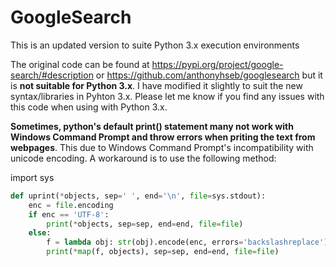 # GoogleSearch
This is an updated version to suite Python 3.x execution environments

The original code can be found at https://pypi.org/project/google-search/#description or https://github.com/anthonyhseb/googlesearch but it is **not suitable for Python 3.x**. I have modified it slightly to suit the new syntax/libraries in Pyhton 3.x. Please let me know if you find any issues with this code when using with Python 3.x.


**Sometimes, python's default print() statement many not work with Windows Command Prompt and throw errors when priting the text from webpages**. This due to Windows Command Prompt's incompatibility with unicode encoding. A workaround is to use the following method:

import sys

```python
def uprint(*objects, sep=' ', end='\n', file=sys.stdout):
    enc = file.encoding
    if enc == 'UTF-8':
        print(*objects, sep=sep, end=end, file=file)
    else:
        f = lambda obj: str(obj).encode(enc, errors='backslashreplace').decode(enc)
        print(*map(f, objects), sep=sep, end=end, file=file)
```
